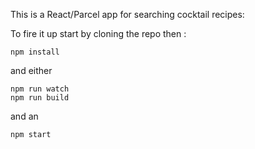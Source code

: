 This is a React/Parcel app for searching cocktail recipes:

To fire it up start by cloning the repo then :
```
npm install
```
and either 
```
npm run watch
npm run build
```
and an 
```
npm start
```

